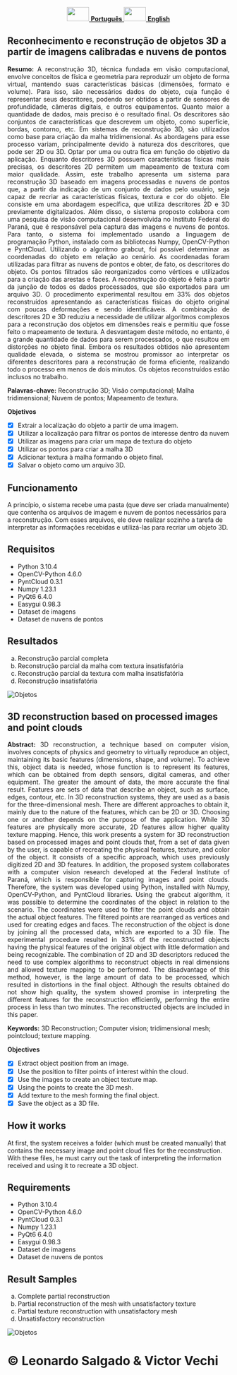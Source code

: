 

<p align="center"><a href="#portuguese"><img src="https://static.todamateria.com.br/upload/ba/nd/bandeira-do-brasil-og.jpg" width="50" height="32"> <b>Português</b> </a> <a href="#english"> <img src="https://static.mundoeducacao.uol.com.br/mundoeducacao/2022/05/bandeira-estados-unidos.jpg" width="50" height="32"> <b>English</b></a></p>
<section id="portuguese">
<h1>Reconhecimento e reconstrução de objetos 3D a partir de imagens calibradas e nuvens de pontos</h1>

<p align="justify"><b>Resumo:</b> A reconstrução 3D, técnica fundada em visão computacional, envolve conceitos de física e geometria para reproduzir um objeto de forma virtual, mantendo suas características básicas (dimensões, formato e volume). Para isso, são necessários dados do objeto, cuja função é representar seus descritores, podendo ser obtidos a partir de sensores de profundidade, câmeras digitais, e outros equipamentos. Quanto maior a quantidade de dados, mais preciso é o resultado final. Os descritores são conjuntos de características que descrevem um objeto, como superfície, bordas, contorno, etc. Em sistemas de reconstrução 3D, são utilizados como base para criação da malha tridimensional. As abordagens para esse processo variam, principalmente devido à natureza dos descritores, que pode ser 2D ou 3D. Optar por uma ou outra fica em função do objetivo da aplicação. Enquanto descritores 3D possuem características físicas mais precisas, os descritores 2D permitem um mapeamento de textura com maior qualidade. Assim, este trabalho apresenta um sistema para reconstrução 3D baseado em imagens processadas e nuvens de pontos que, a partir da indicação de um conjunto de dados pelo usuário, seja capaz de recriar as características físicas, textura e cor do objeto. Ele consiste em uma abordagem específica, que utiliza descritores 2D e 3D previamente digitalizados. Além disso, o sistema proposto colabora com uma pesquisa de visão computacional desenvolvida no Instituto Federal do Paraná, que é responsável pela captura das imagens e nuvens de pontos. Para tanto, o sistema foi implementado usando a linguagem de programação Python, instalado com as bibliotecas Numpy, OpenCV-Python e PyntCloud. Utilizando o algoritmo grabcut, foi possível determinar as coordenadas do objeto em relação ao cenário. As coordenadas foram utilizadas para filtrar as nuvens de pontos e obter, de fato, os descritores do objeto. Os pontos filtrados são reorganizados como vértices e  utilizados para a criação das arestas e faces. A reconstrução do objeto é feita a partir da junção de todos os dados processados, que são exportados para um arquivo 3D. O procedimento experimental resultou em 33% dos objetos reconstruídos apresentando as características físicas do objeto original com poucas deformações e sendo identificáveis. A combinação de descritores 2D e 3D reduziu a necessidade de utilizar algoritmos complexos para a reconstrução dos objetos em dimensões reais e permitiu que fosse feito o mapeamento de textura. A desvantagem deste método, no entanto, é a grande quantidade de dados para serem processados, o que resultou em distorções no objeto final. Embora os resultados obtidos não apresentem qualidade elevada, o sistema se mostrou promissor ao interpretar os diferentes descritores para a reconstrução de forma eficiente, realizando todo o processo em menos de dois minutos. Os objetos reconstruídos estão inclusos no trabalho.</p>

<b>Palavras-chave:</b> Reconstrução 3D; Visão computacional; Malha tridimensional; Nuvem de pontos; Mapeamento de textura.<br>

**Objetivos**

- [x] Extrair a localização do objeto a partir de uma imagem.
- [x] Utilizar a localização para filtrar os pontos de interesse dentro da nuvem
- [x] Utilizar as imagens para criar um mapa de textura do objeto
- [x] Utilizar os pontos para criar a malha 3D
- [x] Adicionar textura à malha formando o objeto final.
- [x] Salvar o objeto como um arquivo 3D.

# Funcionamento

A princípio, o sistema recebe uma pasta (que deve ser criada manualmente) que contenha os arquivos de imagem e nuvem de pontos necessários para a reconstrução. Com esses arquivos, ele deve realizar sozinho a tarefa de interpretar as informações recebidas e utilizá-las para recriar um objeto 3D. 

# Requisitos

<ul>
  <li>Python 3.10.4</li>
  <li>OpenCV-Python 4.6.0</li>
  <li>PyntCloud 0.3.1</li>
  <li>Numpy 1.23.1</li>
  <li>PyQt6 6.4.0</li>
  <li>Easygui 0.98.3</li>
  <li>Dataset de imagens</li>
  <li>Dataset de nuvens de pontos</li>
</ul>

# Resultados

<ol type='a'>
  <li>Reconstrução parcial completa</li>
  <li>Reconstrução parcial da malha com textura insatisfatória</li>
  <li>Reconstrução parcial da textura com malha insatisfatória</li>
  <li>Reconstrução insatisfatória</li>
</ol>

![Objetos](https://user-images.githubusercontent.com/53799801/206076019-c7c85fa3-336d-4698-a357-6cea9f93b73b.png)
</section>

<section id="english">
<h1>3D reconstruction based on processed images and point clouds</h1>

<p align="justify"><b>Abstract:</b> 3D reconstruction, a technique based on computer vision, involves concepts of physics and geometry to virtually reproduce an object, maintaining its basic features (dimensions, shape, and volume). To achieve this, object data is needed, whose function is to represent its features, which can be obtained from depth sensors, digital cameras, and other equipment. The greater the amount of data, the more accurate the final result. Features are sets of data that describe an object, such as surface, edges, contour, etc. In 3D reconstruction systems, they are used as a basis for the three-dimensional mesh. There are different approaches to obtain it, mainly due to the nature of the features, which can be 2D or 3D. Choosing one or another depends on the purpose of the application. While 3D features are physically more accurate, 2D features allow higher quality texture mapping. Hence, this work presents a system for 3D reconstruction based on processed images and point clouds that, from a set of data given by the user, is capable of recreating the physical features, texture, and color of the object. It consists of a specific approach, which uses previously digitized 2D and 3D features. In addition, the proposed system collaborates with a computer vision research developed at the Federal Institute of Paraná, which is responsible for capturing images and point clouds. Therefore, the system was developed using Python, installed with Numpy, OpenCV-Python, and PyntCloud libraries. Using the grabcut algorithm, it was possible to determine the coordinates of the object in relation to the scenario. The coordinates were used to filter the point clouds and obtain the actual object features. The filtered points are rearranged as vertices and used for creating edges and faces. The reconstruction of the object is done by joining all the processed data, which are exported to a 3D file. The experimental procedure resulted in 33% of the reconstructed objects having the physical features of the original object with little deformation and being recognizable. The combination of 2D and 3D descriptors reduced the need to use complex algorithms to reconstruct objects in real dimensions and allowed texture mapping to be performed. The disadvantage of this method, however, is the large amount of data to be processed, which resulted in distortions in the final object. Although the results obtained do not show high quality, the system showed promise in interpreting the different features for the reconstruction efficiently, performing the entire process in less than two minutes. The reconstructed objects are included in this paper.</p>

<b>Keywords:</b> 3D Reconstruction; Computer vision; tridimensional mesh; pointcloud; texture mapping.<br>

**Objectives**

- [x] Extract object position from an image.
- [x] Use the position to filter points of interest within the cloud.
- [x] Use the images to create an object texture map.
- [x] Using the points to create the 3D mesh.
- [x] Add texture to the mesh forming the final object.
- [x] Save the object as a 3D file.

# How it works

At first, the system receives a folder (which must be created manually) that contains the necessary image and point cloud files for the reconstruction. With these files, he must carry out the task of interpreting the information received and using it to recreate a 3D object.

# Requirements

<ul>
  <li>Python 3.10.4</li>
  <li>OpenCV-Python 4.6.0</li>
  <li>PyntCloud 0.3.1</li>
  <li>Numpy 1.23.1</li>
  <li>PyQt6 6.4.0</li>
  <li>Easygui 0.98.3</li>
  <li>Dataset de imagens</li>
  <li>Dataset de nuvens de pontos</li>
</ul>

# Result Samples

<ol type='a'>
  <li>Complete partial reconstruction</li>
  <li>Partial reconstruction of the mesh with unsatisfactory texture</li>
  <li>Partial texture reconstruction with unsatisfactory mesh</li>
  <li>Unsatisfactory reconstruction</li>
</ol>

![Objetos](https://user-images.githubusercontent.com/53799801/206076019-c7c85fa3-336d-4698-a357-6cea9f93b73b.png)
</section>

# &copy; Leonardo Salgado & Victor Vechi
